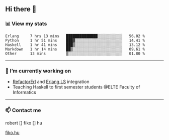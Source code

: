 ## Hi there 👋

### 📊 View my stats

<!--START_SECTION:waka-->
```text
Erlang     7 hrs 13 mins   ██████████████░░░░░░░░░░░   56.02 % 
Python     1 hr 51 mins    ███▓░░░░░░░░░░░░░░░░░░░░░   14.41 % 
Haskell    1 hr 41 mins    ███▒░░░░░░░░░░░░░░░░░░░░░   13.12 % 
Markdown   1 hr 14 mins    ██▒░░░░░░░░░░░░░░░░░░░░░░   09.61 % 
Other      13 mins         ▒░░░░░░░░░░░░░░░░░░░░░░░░   01.80 % 
```
<!--END_SECTION:waka-->


---

### 🔭 I’m currently working on
- [RefactorErl](https://plc.inf.elte.hu/erlang/) and [Erlang LS](https://erlang-ls.github.io) integration
- Teaching Haskell to first semester students @ELTE Faculty of Informatics

---



### 📫 Contact me
robert [] fiko [] hu

[fiko.hu](https://fiko.hu)


<!--
**robertfiko/robertfiko** is a ✨ _special_ ✨ repository because its `README.md` (this file) appears on your GitHub profile.

Here are some ideas to get you started:

- 🔭 I’m currently working on ...
- 🌱 I’m currently learning ...
- 👯 I’m looking to collaborate on ...
- 🤔 I’m looking for help with ...
- 💬 Ask me about ...
- 📫 How to reach me: ...
- 😄 Pronouns: ...
- ⚡ Fun fact: ...
-->

